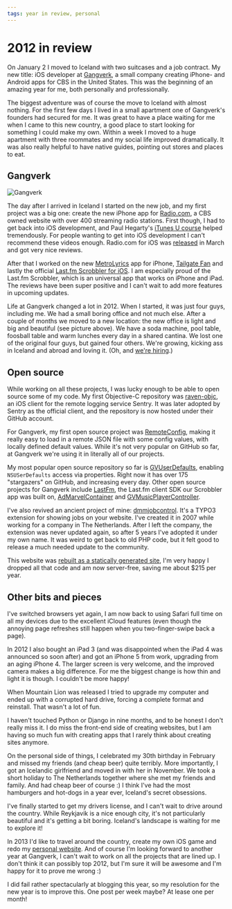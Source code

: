 ```yaml
---
tags: year in review, personal
---
```


# 2012 in review
On January 2 I moved to Iceland with two suitcases and a job contract. My new title: iOS developer at [Gangverk](http://gangverk.is), a small company creating iPhone- and Android apps for CBS in the United States. This was the beginning of an amazing year for me, both personally and professionally.

The biggest adventure was of course the move to Iceland with almost nothing. For the first few days I lived in a small apartment one of Gangverk's founders had secured for me. It was great to have a place waiting for me when I came to this new country, a good place to start looking for something I could make my own. Within a week I moved to a huge apartment with three roommates and my social life improved dramatically. It was also really helpful to have native guides, pointing out stores and places to eat.

## Gangverk
![Gangverk](/articles/images/gangverk.jpg)

The day after I arrived in Iceland I started on the new job, and my first project was a big one: create the new iPhone app for [Radio.com](http://www.radio.com), a CBS owned website with over 400 streaming radio stations. First though, I had to get back into iOS development, and Paul Hegarty's [iTunes U course](https://itunes.apple.com/nl/course/ipad-iphone-app-development/id495052415?l=en) helped tremendously. For people wanting to get into iOS development I can't recommend these videos enough. Radio.com for iOS was [released](https://itunes.apple.com/app/radio-com-for-iphone/id323701765?mt=8) in March and got very nice reviews.

After that I worked on the new [MetroLyrics](https://itunes.apple.com/app/metrolyrics/id547825550) app for iPhone, [Tailgate Fan](https://itunes.apple.com/us/app/tailgate-fan-mobile-companion/id462599724?mt=8) and lastly the official [Last.fm Scrobbler for iOS](https://itunes.apple.com/app/scrobbler-for-ios/id585235199?ls=1&mt=8). I am especially proud of the Last.fm Scrobbler, which is an universal app that works on iPhone and iPad. The reviews have been super positive and I can't wait to add more features in upcoming updates.

Life at Gangverk changed a lot in 2012. When I started, it was just four guys, including me. We had a small boring office and not much else. After a couple of months we moved to a new location: the new office is light and big and beautiful (see picture above). We have a soda machine, pool table, foosball table and warm lunches every day in a shared cantina. We lost one of the original four guys, but gained four others. We're growing, kicking ass in Iceland and abroad and loving it. (Oh, and [we're hiring](https://workforpie.com/companies/gangverk/).)

## Open source
While working on all these projects, I was lucky enough to be able to open source some of my code. My first Objective-C repository was [raven-objc](https://github.com/getsentry/raven-objc), an iOS client for the remote logging service Sentry. It was later adopted by Sentry as the official client, and the repository is now hosted under their GitHub account.

For Gangverk, my first open source project was [RemoteConfig](https://github.com/gangverk/RemoteConfig), making it really easy to load in a remote JSON file with some config values, with locally defined default values. While it's not very popular on GitHub so far, at Gangverk we're using it in literally all of our projects.

My most popular open source repository so far is [GVUserDefaults](https://github.com/gangverk/GVUserDefaults), enabling `NSUSerDefaults` access via properties. Right now it has over 175 "stargazers" on GitHub, and increasing every day. Other open source projects for Gangverk include [LastFm](https://github.com/gangverk/LastFm), the Last.fm client SDK our Scrobbler app was built on, [AdMarvelContainer](https://github.com/gangverk/AdMarvelContainer) and [GVMusicPlayerController](https://github.com/gangverk/GVMusicPlayerController).

I've also revived an ancient project of mine: [dmmjobcontrol](https://github.com/kevinrenskers/dmmjobcontrol). It's a TYPO3 extension for showing jobs on your website. I've created it in 2007 while working for a company in The Netherlands. After I left the company, the extension was never updated again, so after 5 years I've adopted it under my own name. It was weird to get back to old PHP code, but it felt good to release a much needed update to the community.

This website was [rebuilt as a statically generated site](/articles/2012/12/28/new-static-website/), I'm very happy I dropped all that code and am now server-free, saving me about $215 per year.

## Other bits and pieces
I've switched browsers yet again, I am now back to using Safari full time on all my devices due to the excellent iCloud features (even though the annoying page refreshes still happen when you two-finger-swipe back a page).

In 2012 I also bought an iPad 3 (and was disappointed when the iPad 4 was announced so soon after) and got an iPhone 5 from work, upgrading from an aging iPhone 4. The larger screen is very welcome, and the improved camera makes a big difference. For me the biggest change is how thin and light it is though. I couldn't be more happy!

When Mountain Lion was released I tried to upgrade my computer and ended up with a corrupted hard drive, forcing a complete format and reinstall. That wasn't a lot of fun.

I haven't touched Python or Django in nine months, and to be honest I don't really miss it. I do miss the front-end side of creating websites, but I am having so much fun with creating apps that I rarely think about creating sites anymore.

On the personal side of things, I celebrated my 30th birthday in February and missed my friends (and cheap beer) quite terribly. More importantly, I got an Icelandic girlfriend and moved in with her in November. We took a short holiday to The Netherlands together where she met my friends and family. And had cheap beer   of course :) I think I've had the most hamburgers and hot-dogs in a year ever, Iceland's secret obsessions.

I've finally started to get my drivers license, and I can't wait to drive around the country. While Reykjavik is a nice enough city, it's not particularly beautiful and it's getting a bit boring. Iceland's landscape is waiting for me to explore it!

In 2013 I'd like to travel around the country, create my own iOS game and redo my [personal website](http://bolhoed.net). And of course I'm looking forward to another year at Gangverk, I can't wait to work on all the projects that are lined up. I don't think it can possibly top 2012, but I'm sure it will be awesome and I'm happy for it to prove me wrong :)

I did fail rather spectacularly at blogging this year, so my resolution for the new year is to improve this. One post per week maybe? At lease one per month!
